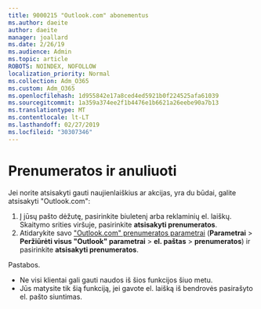 ```yaml
---
title: 9000215 "Outlook.com" abonementus
ms.author: daeite
author: daeite
manager: joallard
ms.date: 2/26/19
ms.audience: Admin
ms.topic: article
ROBOTS: NOINDEX, NOFOLLOW
localization_priority: Normal
ms.collection: Adm_O365
ms.custom: Adm_O365
ms.openlocfilehash: 1d955842e17a8ced4ed5921b0f224525afa61039
ms.sourcegitcommit: 1a359a374ee2f1b4476e1b6621a26eebe90a7b13
ms.translationtype: MT
ms.contentlocale: lt-LT
ms.lasthandoff: 02/27/2019
ms.locfileid: "30307346"
---
```

# <a name="subscriptions-and-unsubscribing"></a>Prenumeratos ir anuliuoti

Jei norite atsisakyti gauti naujienlaiškius ar akcijas, yra du būdai, galite atsisakyti "Outlook.com":

1. Į jūsų pašto dėžutę, pasirinkite biuletenį arba reklaminių el. laiškų. Skaitymo srities viršuje, pasirinkite **atsisakyti prenumeratos**.
2. Atidarykite savo ["Outlook.com" prenumeratos parametrai](https://outlook.live.com/mail/options/mail/brandsSubscriptions) (**Parametrai** > **Peržiūrėti visus "Outlook" parametrai** > **el. paštas** > **prenumeratos**) ir pasirinkite **atsisakyti prenumeratos**.

Pastabos.

- Ne visi klientai gali gauti naudos iš šios funkcijos šiuo metu.
- Jūs matysite tik šią funkciją, jei gavote el. laišką iš bendrovės pasirašyto el. pašto siuntimas.